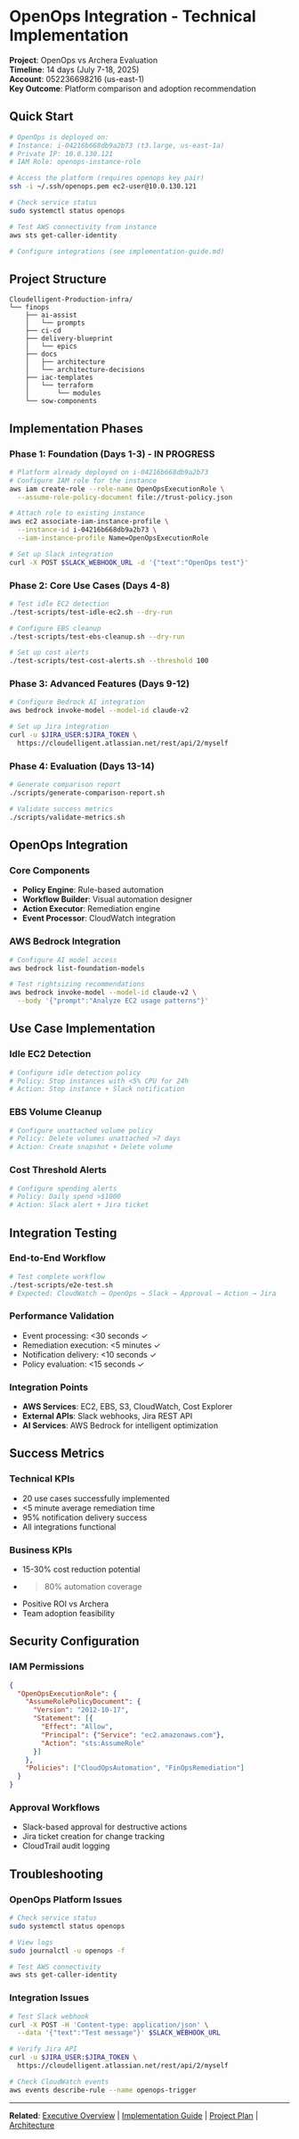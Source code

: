 # OpenOps Integration - Technical Implementation

**Project**: OpenOps vs Archera Evaluation  
**Timeline**: 14 days (July 7-18, 2025)  
**Account**: 052236698216 (us-east-1)  
**Key Outcome**: Platform comparison and adoption recommendation

## Quick Start

```bash
# OpenOps is deployed on:
# Instance: i-04216b668db9a2b73 (t3.large, us-east-1a)
# Private IP: 10.0.130.121
# IAM Role: openops-instance-role

# Access the platform (requires openops key pair)
ssh -i ~/.ssh/openops.pem ec2-user@10.0.130.121

# Check service status
sudo systemctl status openops

# Test AWS connectivity from instance
aws sts get-caller-identity

# Configure integrations (see implementation-guide.md)
```

## Project Structure

```
Cloudelligent-Production-infra/
└── finops
    ├── ai-assist
    │   └── prompts
    ├── ci-cd
    ├── delivery-blueprint
    │   └── epics
    ├── docs
    │   ├── architecture
    │   └── architecture-decisions
    ├── iac-templates
    │   └── terraform
    │       └── modules
    └── sow-components
```

## Implementation Phases

### Phase 1: Foundation (Days 1-3) - IN PROGRESS
```bash
# Platform already deployed on i-04216b668db9a2b73
# Configure IAM role for the instance
aws iam create-role --role-name OpenOpsExecutionRole \
  --assume-role-policy-document file://trust-policy.json

# Attach role to existing instance
aws ec2 associate-iam-instance-profile \
  --instance-id i-04216b668db9a2b73 \
  --iam-instance-profile Name=OpenOpsExecutionRole

# Set up Slack integration
curl -X POST $SLACK_WEBHOOK_URL -d '{"text":"OpenOps test"}'
```

### Phase 2: Core Use Cases (Days 4-8)
```bash
# Test idle EC2 detection
./test-scripts/test-idle-ec2.sh --dry-run

# Configure EBS cleanup
./test-scripts/test-ebs-cleanup.sh --dry-run

# Set up cost alerts
./test-scripts/test-cost-alerts.sh --threshold 100
```

### Phase 3: Advanced Features (Days 9-12)
```bash
# Configure Bedrock AI integration
aws bedrock invoke-model --model-id claude-v2

# Set up Jira integration
curl -u $JIRA_USER:$JIRA_TOKEN \
  https://cloudelligent.atlassian.net/rest/api/2/myself
```

### Phase 4: Evaluation (Days 13-14)
```bash
# Generate comparison report
./scripts/generate-comparison-report.sh

# Validate success metrics
./scripts/validate-metrics.sh
```

## OpenOps Integration

### Core Components
- **Policy Engine**: Rule-based automation
- **Workflow Builder**: Visual automation designer
- **Action Executor**: Remediation engine
- **Event Processor**: CloudWatch integration

### AWS Bedrock Integration
```bash
# Configure AI model access
aws bedrock list-foundation-models

# Test rightsizing recommendations
aws bedrock invoke-model --model-id claude-v2 \
  --body '{"prompt":"Analyze EC2 usage patterns"}'
```

## Use Case Implementation

### Idle EC2 Detection
```bash
# Configure idle detection policy
# Policy: Stop instances with <5% CPU for 24h
# Action: Stop instance + Slack notification
```

### EBS Volume Cleanup
```bash
# Configure unattached volume policy
# Policy: Delete volumes unattached >7 days
# Action: Create snapshot + Delete volume
```

### Cost Threshold Alerts
```bash
# Configure spending alerts
# Policy: Daily spend >$1000
# Action: Slack alert + Jira ticket
```

## Integration Testing

### End-to-End Workflow
```bash
# Test complete workflow
./test-scripts/e2e-test.sh
# Expected: CloudWatch → OpenOps → Slack → Approval → Action → Jira
```

### Performance Validation
- Event processing: <30 seconds ✓
- Remediation execution: <5 minutes ✓
- Notification delivery: <10 seconds ✓
- Policy evaluation: <15 seconds ✓

### Integration Points
- **AWS Services**: EC2, EBS, S3, CloudWatch, Cost Explorer
- **External APIs**: Slack webhooks, Jira REST API
- **AI Services**: AWS Bedrock for intelligent optimization

## Success Metrics

### Technical KPIs
- 20 use cases successfully implemented
- <5 minute average remediation time
- 95% notification delivery success
- All integrations functional

### Business KPIs
- 15-30% cost reduction potential
- >80% automation coverage
- Positive ROI vs Archera
- Team adoption feasibility

## Security Configuration

### IAM Permissions
```json
{
  "OpenOpsExecutionRole": {
    "AssumeRolePolicyDocument": {
      "Version": "2012-10-17",
      "Statement": [{
        "Effect": "Allow",
        "Principal": {"Service": "ec2.amazonaws.com"},
        "Action": "sts:AssumeRole"
      }]
    },
    "Policies": ["CloudOpsAutomation", "FinOpsRemediation"]
  }
}
```

### Approval Workflows
- Slack-based approval for destructive actions
- Jira ticket creation for change tracking
- CloudTrail audit logging

## Troubleshooting

### OpenOps Platform Issues
```bash
# Check service status
sudo systemctl status openops

# View logs
sudo journalctl -u openops -f

# Test AWS connectivity
aws sts get-caller-identity
```

### Integration Issues
```bash
# Test Slack webhook
curl -X POST -H 'Content-type: application/json' \
  --data '{"text":"Test message"}' $SLACK_WEBHOOK_URL

# Verify Jira API
curl -u $JIRA_USER:$JIRA_TOKEN \
  https://cloudelligent.atlassian.net/rest/api/2/myself

# Check CloudWatch events
aws events describe-rule --name openops-trigger
```

---

**Related**: [Executive Overview](README_exec.md) | [Implementation Guide](implementation-guide.md) | [Project Plan](project-plan.md) | [Architecture](../docs/openops-architecture.md)